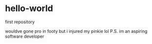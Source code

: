 # hello-world
first repository


wouldve gone pro in footy but i injured my pinkie lol
P.S. im an aspiring software developer
